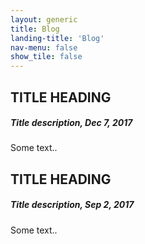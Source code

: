 ```yaml
---
layout: generic
title: Blog
landing-title: 'Blog'
nav-menu: false
show_tile: false
---
```

<!-- Main -->
<div id="main" class="alt">

<div class="row">
  <div class="leftcolumn">
    <div class="card">
      <h2>TITLE HEADING</h2>
      <h5>Title description, Dec 7, 2017</h5>
      <p>Some text..</p>
    </div>
    <div class="card">
      <h2>TITLE HEADING</h2>
      <h5>Title description, Sep 2, 2017</h5>
      <p>Some text..</p>
    </div>
  </div>
  
